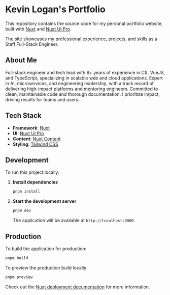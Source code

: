 # Kevin Logan's Portfolio

This repository contains the source code for my personal portfolio website, built with [Nuxt](https://nuxt.com/) and [Nuxt UI Pro](https://ui.nuxt.com/pro).

The site showcases my professional experience, projects, and skills as a Staff Full-Stack Engineer.

## About Me

Full-stack engineer and tech lead with 8+ years of experience in C#, VueJS, and TypeScript, specializing in scalable web and cloud applications. Expert in AI, microservices, and engineering leadership, with a track record of delivering high-impact platforms and mentoring engineers. Committed to clean, maintainable code and thorough documentation. I prioritize impact, driving results for teams and users.

## Tech Stack

- **Framework**: [Nuxt](https://nuxt.com/)
- **UI**: [Nuxt UI Pro](https://ui.nuxt.com/pro)
- **Content**: [Nuxt Content](https://content.nuxt.com/)
- **Styling**: [Tailwind CSS](https://tailwindcss.com/)

## Development

To run this project locally:

1. **Install dependencies**

   ```bash
   pnpm install
   ```

2. **Start the development server**

   ```bash
   pnpm dev
   ```

   The application will be available at `http://localhost:3000`.

## Production

To build the application for production:

```bash
pnpm build
```

To preview the production build locally:

```bash
pnpm preview
```

Check out the [Nuxt deployment documentation](https://nuxt.com/docs/getting-started/deployment) for more information.
